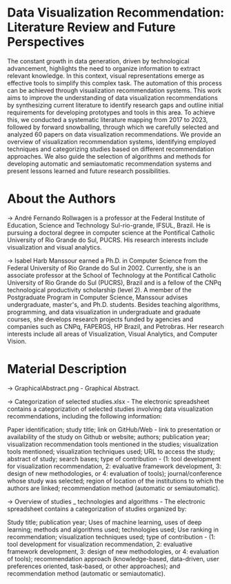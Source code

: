 # Data Visualization Recommendation: Literature Review and Future Perspectives

The constant growth in data generation, driven by technological advancement, highlights the need to organize information to extract relevant knowledge. In this context, visual representations emerge as effective tools to simplify this complex task. The automation of this process can be achieved through visualization recommendation systems. This work aims to improve the understanding of data visualization recommendations by synthesizing current literature to identify research gaps and outline initial requirements for developing prototypes and tools in this area. To achieve this, we conducted a systematic literature mapping from 2017 to 2023, followed by forward snowballing, through which we carefully selected and analyzed 60 papers on data visualization recommendations. We provide an overview of visualization recommendation systems, identifying employed techniques and categorizing studies based on different recommendation approaches. We also guide the selection of algorithms and methods for developing automatic and semiautomatic recommendation systems and present lessons learned and future research possibilities.

# About the Authors

-> André Fernando Rollwagen is a professor at the Federal Institute of Education, Science and Technology Sul-rio-grande, IFSUL, Brazil. He is pursuing a doctoral degree in computer science at the Pontifical Catholic University of Rio Grande do Sul, PUCRS. His research interests include visualization and visual analytics. 

-> Isabel Harb Manssour earned a Ph.D. in Computer Science from the Federal University of Rio Grande do Sul in 2002. Currently, she is an associate professor at the School of Technology at the Pontifical Catholic University of Rio Grande do Sul (PUCRS), Brazil and is a fellow of the CNPq technological productivity scholarship (level 2). A member of the Postgraduate Program in Computer Science, Manssour advises undergraduate, master's, and Ph.D. students. Besides teaching algorithms, programming, and data visualization in undergraduate and graduate courses, she develops research projects funded by agencies and companies such as CNPq, FAPERGS, HP Brazil, and Petrobras. Her research interests include all areas of Visualization, Visual Analytics, and Computer Vision.

# Material Description

-> GraphicalAbstract.png - Graphical Abstract.

-> Categorization of selected studies.xlsx - The electronic spreadsheet contains a categorization of selected studies involving data visualization recommendations, including the following information:

Paper identification; study title; link on GitHub/Web - link to presentation or availability of the study on Github or website; authors; publication year; visualization recommendation tools mentioned in the studies; visualization tools mentioned; visualization techniques used; URL to access the study; abstract of study; search bases; type of contribution - (1: tool development for visualization recommendation, 2: evaluative framework development, 3: design of new methodologies, or 4: evaluation of tools); journal/conference whose study was selected; region of location of the institutions to which the authors are linked; recommendation method (automatic or semiautomatic).

-> Overview of studies _ technologies and algorithms - The electronic spreadsheet contains a categorization of studies organized by:

Study title; publication year; Uses of machine learning, uses of deep learning; methods and algorithms used; technologies used; Use ranking in recommendation; visualization techniques used; type of contribution - (1: tool development for visualization recommendation, 2: evaluative framework development, 3: design of new methodologies, or 4: evaluation of tools); recommendation approach (knowledge-based, data-driven, user preferences oriented, task-based, or other approaches); and recommendation method (automatic or semiautomatic).
